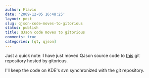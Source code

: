 ```yaml
---
author: Flavio
date: '2009-12-05 16:48:25'
layout: post
slug: qjson-code-moves-to-gitorious
status: publish
title: QJson code moves to gitorious
comments: true
categories: [qt, qjson]
---
```


Just a quick note: I have just moved QJson source code to
[this](http://gitorious.org/qjson) git repository hosted by gitorious.

I'll keep the code on KDE's svn synchronized with the git repository.

